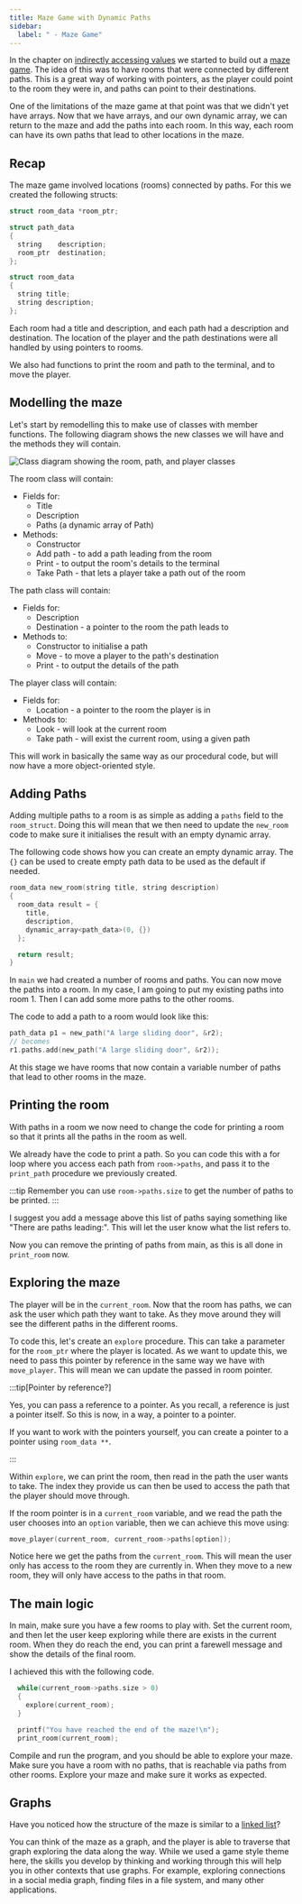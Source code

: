 ```yaml
---
title: Maze Game with Dynamic Paths
sidebar:
  label: " - Maze Game"
---
```


In the chapter on [indirectly accessing values](/book/part-2-organised-code/4-indirect-access/0-overview) we started to build out a [maze game](/book/part-2-organised-code/4-indirect-access/1-tour/02-maze). The idea of this was to have rooms that were connected by different paths. This is a great way of working with pointers, as the player could point to the room they were in, and paths can point to their destinations.

One of the limitations of the maze game at that point was that we didn't yet have arrays. Now that we have arrays, and our own dynamic array, we can return to the maze and add the paths into each room. In this way, each room can have its own paths that lead to other locations in the maze.

## Recap

The maze game involved locations (rooms) connected by paths. For this we created the following structs:

```cpp
struct room_data *room_ptr;

struct path_data
{
  string    description;
  room_ptr  destination;
};

struct room_data
{
  string title;
  string description;
};
```

Each room had a title and description, and each path had a description and destination. The location of the player and the path destinations were all handled by using pointers to rooms.

We also had functions to print the room and path to the terminal, and to move the player.

## Modelling the maze

Let's start by remodelling this to make use of classes with member functions. The following diagram shows the new classes we will have and the methods they will contain.

![Class diagram showing the room, path, and player classes](./images/maze-classes.png)

The room class will contain:

- Fields for:
  - Title
  - Description
  - Paths (a dynamic array of Path)
- Methods:
  - Constructor
  - Add path - to add a path leading from the room
  - Print - to output the room's details to the terminal
  - Take Path - that lets a player take a path out of the room

The path class will contain:

- Fields for:
  - Description
  - Destination - a pointer to the room the path leads to
- Methods to:
  - Constructor to initialise a path
  - Move - to move a player to the path's destination
  - Print - to output the details of the path

The player class will contain:

- Fields for:
  - Location - a pointer to the room the player is in
- Methods to:
  - Look - will look at the current room
  - Take path - will exist the current room, using a given path

This will work in basically the same way as our procedural code, but will now have a more object-oriented style.


## Adding Paths

Adding multiple paths to a room is as simple as adding a `paths` field to the `room_struct`. Doing this will mean that we then need to update the `new_room` code to make sure it initialises the result with an empty dynamic array.

The following code shows how you can create an empty dynamic array. The `{}` can be used to create empty path data to be used as the default if needed.

```cpp
room_data new_room(string title, string description)
{
  room_data result = { 
    title,
    description,
    dynamic_array<path_data>(0, {})
  };

  return result;
}
```

In `main` we had created a number of rooms and paths. You can now move the paths into a room. In my case, I am going to put my existing paths into room 1. Then I can add some more paths to the other rooms.

The code to add a path to a room would look like this:

```cpp
path_data p1 = new_path("A large sliding door", &r2);
// becomes
r1.paths.add(new_path("A large sliding door", &r2));
```

At this stage we have rooms that now contain a variable number of paths that lead to other rooms in the maze.

## Printing the room

With paths in a room we now need to change the code for printing a room so that it prints all the paths in the room as well.

We already have the code to print a path. So you can code this with a for loop where you access each path from `room->paths`, and pass it to the `print_path` procedure we previously created.

:::tip
Remember you can use `room->paths.size` to get the number of paths to be printed.
:::

I suggest you add a message above this list of paths saying something like "There are paths leading:". This will let the user know what the list refers to.

Now you can remove the printing of paths from main, as this is all done in `print_room` now.

## Exploring the maze

The player will be in the `current_room`. Now that the room has paths, we can ask the user which path they want to take. As they move around they will see the different paths in the different rooms.

To code this, let's create an `explore` procedure. This can take a parameter for the `room_ptr` where the player is located. As we want to update this, we need to pass this pointer by reference in the same way we have with `move_player`. This will mean we can update the passed in room pointer.

:::tip[Pointer by reference?]

Yes, you can pass a reference to a pointer. As you recall, a reference is just a pointer itself. So this is now, in a way, a pointer to a pointer.

If you want to work with the pointers yourself, you can create a pointer to a pointer using `room_data **`.

:::

Within `explore`, we can print the room, then read in the path the user wants to take. The index they provide us can then be used to access the path that the player should move through.

If the room pointer is in a `current_room` variable, and we read the path the user chooses into an `option` variable, then we can achieve this move using:

```cpp
move_player(current_room, current_room->paths[option]);
```

Notice here we get the paths from the `current_room`. This will mean the user only has access to the room they are currently in. When they move to a new room, they will only have access to the paths in that room.

## The main logic

In main, make sure you have a few rooms to play with. Set the current room, and then let the user keep exploring while there are exists in the current room. When they do reach the end, you can print a farewell message and show the details of the final room.

I achieved this with the following code.

```cpp
  while(current_room->paths.size > 0)
  {
    explore(current_room);
  }

  printf("You have reached the end of the maze!\n");
  print_room(current_room);
```

Compile and run the program, and you should be able to explore your maze. Make sure you have a room with no paths, that is reachable via paths from other rooms. Explore your maze and make sure it works as expected.

## Graphs

Have you noticed how the structure of the maze is similar to a [linked list](/book/part-2-organised-code/6-deep-dive-memory/1-tour/03-0-linked-list)?

You can think of the maze as a graph, and the player is able to traverse that graph exploring the data along the way. While we used a game style theme here, the skills you develop by thinking and working through this will help you in other contexts that use graphs. For example, exploring connections in a social media graph, finding files in a file system, and many other applications.

